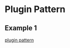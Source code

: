 
# Plugin Pattern

## Example 1

[plugin pattern](https://github.com/ArjanCodes/2021-plugin-architecture)
